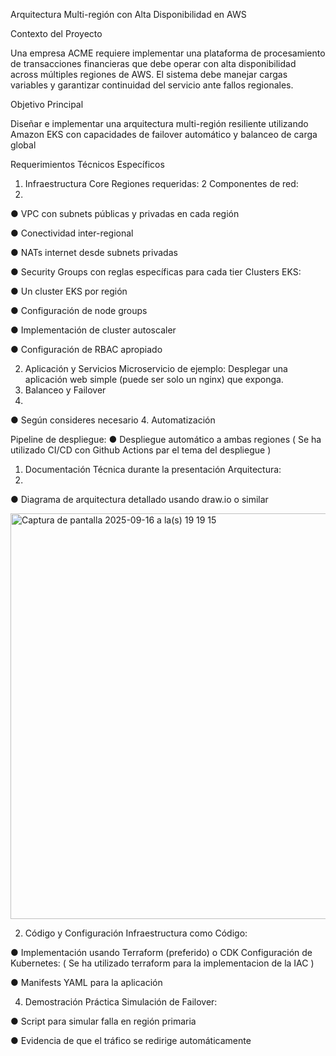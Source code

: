 
Arquitectura Multi-región con Alta Disponibilidad en AWS

Contexto del Proyecto


Una empresa ACME requiere implementar una plataforma de procesamiento de transacciones financieras que debe operar con alta disponibilidad across múltiples regiones de AWS. El sistema debe manejar cargas variables y garantizar continuidad del servicio ante fallos regionales.

Objetivo Principal

Diseñar e implementar una arquitectura multi-región resiliente utilizando Amazon EKS con capacidades de failover automático y balanceo de carga global


Requerimientos Técnicos Específicos

1. Infraestructura Core Regiones requeridas: 2 Componentes de red:
2. 
● VPC con subnets públicas y privadas en cada región

● Conectividad inter-regional

● NATs internet desde subnets privadas

● Security Groups con reglas específicas para cada tier
Clusters EKS:

● Un cluster EKS por región

● Configuración de node groups


● Implementación de cluster autoscaler

● Configuración de RBAC apropiado

   2. Aplicación y Servicios
Microservicio de ejemplo: Desplegar una aplicación web simple (puede ser solo un nginx) que exponga.
3. Balanceo y Failover
4. 
● Según consideres necesario 4. Automatización

Pipeline de despliegue:
● Despliegue automático a ambas regiones ( Se ha utilizado CI/CD con Github Actions par el tema del despliegue )


1. Documentación Técnica durante la presentación Arquitectura:
2. 
● Diagrama de arquitectura detallado usando draw.io o similar


<img width="903" height="649" alt="Captura de pantalla 2025-09-16 a la(s) 19 19 15" src="https://github.com/user-attachments/assets/ccfad7cc-bd45-4961-9c84-f9649f38ad35" />

2. Código y Configuración Infraestructura como Código:
   
● Implementación usando Terraform (preferido) o CDK Configuración de Kubernetes: ( Se ha utilizado terraform para la implementacion de la IAC )

● Manifests YAML para la aplicación

4. Demostración Práctica Simulación de Failover:
   
● Script para simular falla en región primaria

● Evidencia de que el tráfico se redirige automáticamente



